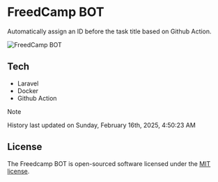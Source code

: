 # FreedCamp BOT

Automatically assign an ID before the task title based on Github Action.

![FreedCamp BOT](https://repository-images.githubusercontent.com/737932867/7d34798b-2680-471c-b089-a78a718d3d6a)

## Tech

- Laravel
- Docker
- Github Action

> [!NOTE]  
> History last updated on Sunday, February 16th, 2025, 4:50:23 AM

## License

The Freedcamp BOT is open-sourced software licensed under the [MIT license](https://opensource.org/licenses/MIT).
